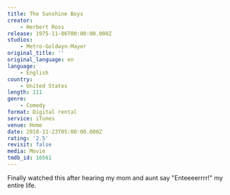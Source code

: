 ```yaml
---
title: The Sunshine Boys
creator:
    - Herbert Ross
release: 1975-11-06T00:00:00.000Z
studios:
    - Metro-Goldwyn-Mayer
original_title: ''
original_language: en
language:
    - English
country:
    - United States
length: 111
genre:
    - Comedy
format: Digital rental
service: iTunes
venue: Home
date: 2018-11-23T05:00:00.000Z
rating: '2.5'
revisit: false
media: Movie
tmdb_id: 16561
---
```


Finally watched this after hearing my mom and aunt say "Enteeeerrrr!" my entire life.
